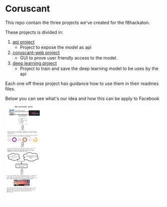 # Coruscant 

This repo contain the three projects we've created for the f8hackaton.

These projects is divided in:

1. [api project](api)
    - Project to expose the model as api
2. [coruscant-web project](coruscant-web)
    - GUI to prove user friendly access to the model.
3. [deep learning project](deep_learning)
    - Project to train and save the deep learning model to be uses by the api


Each one off these project has guidance how to use them in their readmes files.

Below you can see what's our idea and how this can be apply to Facebook

![alt text](how-coruscant-works.png)